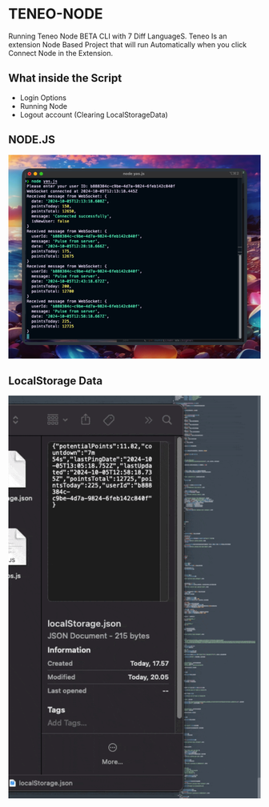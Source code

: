 # TENEO-NODE
Running Teneo Node BETA CLI with 7 Diff LanguageS.
Teneo Is an extension Node Based Project that will run Automatically when you click Connect Node in the Extension.

## What inside the Script

- Login Options
- Running Node
- Logout account (Clearing LocalStorageData)

## NODE.JS

<img src="/Asset/Screenshot 2024-10-05 at 20.08.20.png" width=600>

## LocalStorage Data

<img src="/Asset/CleanShot 2024-10-05 at 20.05.19.gif" width=600>

